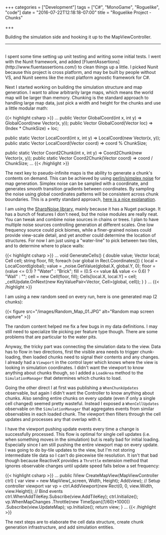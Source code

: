 +++
categories = ["Development"]
tags = ["C#", "MonoGame", "Roguelike", "code"]
date = "2016-07-22T12:18:18-07:00"
title = "Roguelike Project - Chunks"

+++

Building the simulation side and hooking it up to the MapViewController.
<!--more-->
<hr/><br/>
I spent some time setting up unit testing and writing some initial tests. I went
with the Nunit framework, and added [FluentAssertions](http://www.fluentassertions.com/)
to clean things up a little. I picked Nunit because this project is cross
platform, and may be built by people without VS, and Nunit seems like the most
platform agnostic framework for C#.

Next I started working on building the simulation structure and map
generation. I want to allow arbitrarily large maps, which means the world map
will be larger than memory. Chunking is the standard approach to handling large
map data, just pick a width and height for the chunks and use a little modular
math:

{{< highlight csharp >}}
...
public Vector GlobalCoord(int x, int y) => GlobalCoord(new Vector(x, y));
public Vector GlobalCoord(Vector loc) => (Index * ChunkSize) + loc;

public static Vector LocalCoord(int x, int y) => LocalCoord(new Vector(x, y));
public static Vector LocalCoord(Vector coord) => coord % ChunkSize;

public static Vector Coord2Chunk(int x, int y) => Coord2Chunk(new Vector(x, y));
public static Vector Coord2Chunk(Vector coord) => coord / ChunkSize;
...
{{< /highlight >}}

The next key to pseudo-infinite maps is the ability to generate a chunk's
contents on demand. This can be achieved by using [perlin/simplex noise](http://flafla2.github.io/2014/08/09/perlinnoise.html)
for map generation. Simplex noise can be sampled with a coordinate, and
generates smooth transition gradients between coordinates. By sampling the noise
using global coordinates patterns will be consistent across chunk
boundaries. This is a pretty standard approach,
[here is a nice explanation](https://spin.atomicobject.com/2015/05/03/infinite-procedurally-generated-world/).

I am using the [SharpNoise library](https://github.com/rthome/SharpNoise),
mainly because it has a Nuget package. It has a bunch of features I don't need,
but the noise modules are really neat. You can tweak and combine noise sources
in chains or trees. I plan to have multiple noise sources controlling generation
at different scales. One low frequency source could pick biomes, while a
finer-grained noises could provide view-scale detail, and yet another could
determine the location of structures. For now I am just using a "water-line" to
pick between two tiles, and to determine where to place walls:

{{< highlight csharp >}}
...
void GenerateCells()
{
    double value;
    Vector local;
    Cell cell;
    string floor, fill;
    foreach (var global in Rect.Coordinates())
    {
        local = LocalCoord(global);
        value = _noise.GetValue(global.X, global.Y, 0);
        floor = (value <= 0.1) ? "Water" : "Brick";
        fill = (0.5 <= value && value <= 0.6) ? "Wall" : "";
        cell = new Cell(floor, fill);
        Cells[local.X, local.Y] = cell;
        _cellUpdate.OnNext(new KeyValuePair<Vector, Cell>(global, cell));
    }
}
...
{{< /highlight >}}

I am using a new random seed on every run, here is one generated map (2 chunks):

{{< figure src="/images/Random_Map_01.JPG" alt="Random map screen capture" >}}

The random content helped me fix a few bugs in my data definitions. I may still
need to specialize tile picking per feature type though. There are some problems
that are particular to the water pits.

Anyway, the tricky part was connecting the simulation data to the view. Data has
to flow in two directions, first the visible area needs to trigger chunk-loading,
then loaded chunks need to signal their contents and any changes. I already had
a `Viewport` in the control layer which knows where the view is looking in
simulation coordinates. I didn't want the viewport to know anything about chunks
though, so I added a `LoadArea` method to the `SimulationManager` that
determines which chunks to load.

Going the other direct I at first was publishing a `WhenChunkUpdates` observable,
but again I didn't want the Controller to know anything about chunks. Also
sending entire chunks on every update (even if only a single cell changed)
seemed pretty wasteful. Instead I exposed a `WhenCellUpdates` observable on the
`SimulationManager` that aggregates events from similar observables in each
loaded chunk. The viewport then filters through the cell updates and processes
any that overlap with it.

I have the viewport pushing update events every time a change is successfully
processed. This flow is optimal for single cell updates (i.e. when something
moves in the simulation) but is really bad for initial loading. Especially since
I am still pushing the entire viewport map on every update. I was going to do
by-tile updates to the view, but I'm not storing intermediate tile data so I
can't do piecewise tile resolution. It isn't that bad though because ReactiveX
provides a `Throttle` extension method that ignores observable changes until
update speed falls below a set frequency:

{{< highlight csharp >}}
...
public IView CreateMapView(MapViewController ctrl)
{
    var view = new MapView(_screen, Width, Height);
    Add(view);
    // Setup controller viewport
    var vp = ctrl.AddViewport(new Rect(0, 0, view.Width, view.Height));
    // Bind events
    ctrl.WhenAddTileKey.Subscribe(view.AddTileKey);
    ctrl.Initialize();
    vp.WhenMapChanges
        .Throttle(new TimeSpan((1/60)*1000))
        .Subscribe(view.UpdateMap);
    vp.Initialize();
    return view;
}
...
{{< /highlight >}}

The next steps are to elaborate the cell data structure, create chunk generation
infrastructure, and add simulation entities.